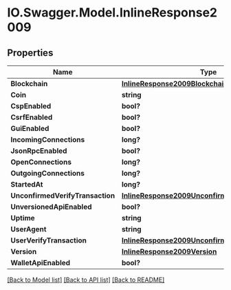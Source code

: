 # IO.Swagger.Model.InlineResponse2009
## Properties

Name | Type | Description | Notes
------------ | ------------- | ------------- | -------------
**Blockchain** | [**InlineResponse2009Blockchain**](InlineResponse2009Blockchain.md) |  | [optional] 
**Coin** | **string** |  | [optional] 
**CspEnabled** | **bool?** |  | [optional] 
**CsrfEnabled** | **bool?** |  | [optional] 
**GuiEnabled** | **bool?** |  | [optional] 
**IncomingConnections** | **long?** |  | [optional] 
**JsonRpcEnabled** | **bool?** |  | [optional] 
**OpenConnections** | **long?** |  | [optional] 
**OutgoingConnections** | **long?** |  | [optional] 
**StartedAt** | **long?** |  | [optional] 
**UnconfirmedVerifyTransaction** | [**InlineResponse2009UnconfirmedVerifyTransaction**](InlineResponse2009UnconfirmedVerifyTransaction.md) |  | [optional] 
**UnversionedApiEnabled** | **bool?** |  | [optional] 
**Uptime** | **string** |  | [optional] 
**UserAgent** | **string** |  | [optional] 
**UserVerifyTransaction** | [**InlineResponse2009UnconfirmedVerifyTransaction**](InlineResponse2009UnconfirmedVerifyTransaction.md) |  | [optional] 
**Version** | [**InlineResponse2009Version**](InlineResponse2009Version.md) |  | [optional] 
**WalletApiEnabled** | **bool?** |  | [optional] 

[[Back to Model list]](../README.md#documentation-for-models) [[Back to API list]](../README.md#documentation-for-api-endpoints) [[Back to README]](../README.md)

